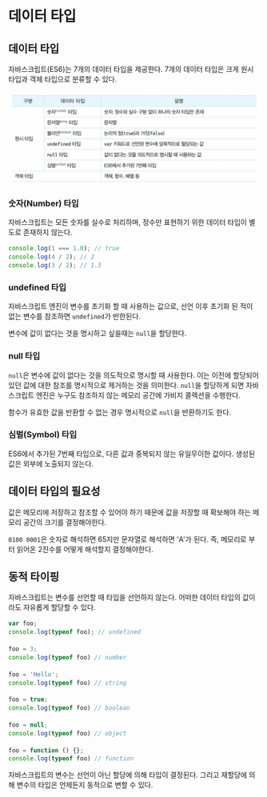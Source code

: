 # 데이터 타입

## 데이터 타입

자바스크립트(ES6)는 7개의 데이터 타입을 제공한다. 7개의 데이터 타입은 크게 원시 타입과 객체 타입으로 분류할 수 있다.

![데이터 타입](<../.gitbook/assets/Screen Shot 2022-07-04 at 8.51.57 PM.png>)

### 숫자(Number) 타입

자바스크립트는 모든 숫자를 실수로 처리하며, 정수만 표현하기 위한 데이터 타입이 별도로 존재하지 않는다.

```javascript
console.log(1 === 1.0); // true
console.log(4 / 2); // 2
console.log(3 / 2); // 1.5
```

### undefined 타입

자바스크립트 엔진이 변수를 초기화 할 때 사용하는 값으로, 선언 이후 초기화 된 적이 없는 변수를 참조하면 `undefined`가 반한된다.

변수에 값이 없다는 것을 명시하고 싶을때는 `null`을 할당한다.

### null 타입

`null`은 변수에 값이 없다는 것을 의도적으로 명시할 때 사용한다. 이는 이전에 할당되어 있던 값에 대한 참조를 명시적으로 제거하는 것을 의미한다. `null`을 할당하게 되면 자바스크립트 엔진은 누구도 참조하지 않는 메모리 공간에 가비지 콜렉션을 수행한다.

함수가 유효한 값을 반환할 수 없는 경우 명시적으로 `null`을 반환하기도 한다.

### 심벌(Symbol) 타입

ES6에서 추가된 7번째 타입으로, 다른 값과 중복되지 않는 유일무이한 값이다. 생성된 값은 외부에 노출되지 않는다.

## 데이터 타입의 필요성

값은 메모리에 저장하고 참조할 수 있어야 하기 때문에 값을 저장할 때 확보해야 하는 메모리 공간의 크기를 결정해야한다.

`0100 0001`은 숫자로 해석하면 65지만 문자열로 해석하면 'A'가 된다. 즉, 메모리로 부터 읽어온 2진수를 어떻게 해석할지 결정해야한다.

## 동적 타이핑

자바스크립트는 변수를 선언할 때 타입을 선언하지 않는다. 어떠한 데이터 타입의 값이라도 자유롭게 할당할 수 있다.

```javascript
var foo;
console.log(typeof foo); // undefined

foo = 3;
console.log(typeof foo) // number

foo = 'Hello';
console.log(typeof foo) // string

foo = true;
console.log(typeof foo) // boolean

foo = null;
console.log(typeof foo) // object

foo = function () {};
console.log(typeof foo) // function
```

자바스크립트의 변수는 선언이 아닌 할당에 의해 타입이 결정된다. 그리고 재할당에 의해 변수의 타입은 언제든지 동적으로 변할 수 있다.
